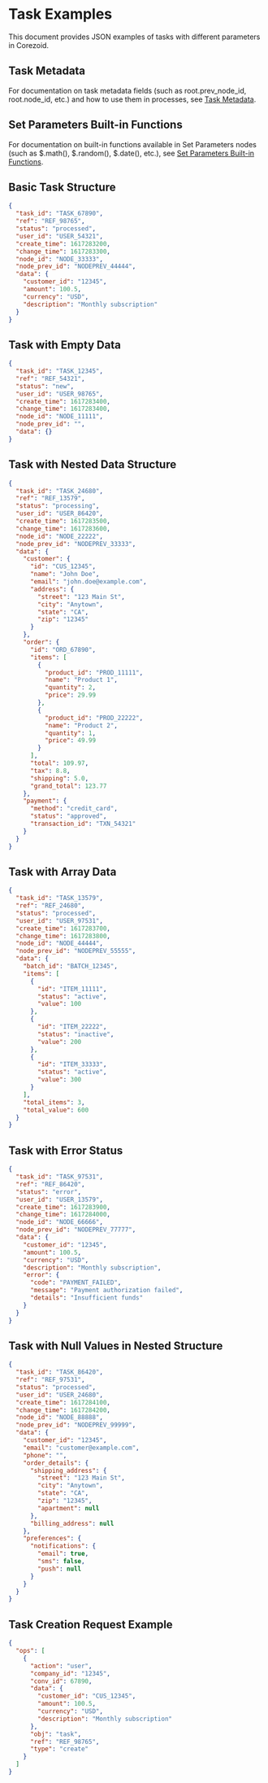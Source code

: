 # Task Examples

This document provides JSON examples of tasks with different parameters in Corezoid.

## Task Metadata

For documentation on task metadata fields (such as root.prev_node_id, root.node_id, etc.) and how to
use them in processes, see [Task Metadata](task-metadata.md).

## Set Parameters Built-in Functions

For documentation on built-in functions available in Set Parameters nodes (such as
$.math(),
$.random(), $.date(), etc.), see
[Set Parameters Built-in Functions](../../nodes/set-parameters-built-in-functions.md).

## Basic Task Structure

```json
{
  "task_id": "TASK_67890",
  "ref": "REF_98765",
  "status": "processed",
  "user_id": "USER_54321",
  "create_time": 1617283200,
  "change_time": 1617283300,
  "node_id": "NODE_33333",
  "node_prev_id": "NODEPREV_44444",
  "data": {
    "customer_id": "12345",
    "amount": 100.5,
    "currency": "USD",
    "description": "Monthly subscription"
  }
}
```

## Task with Empty Data

```json
{
  "task_id": "TASK_12345",
  "ref": "REF_54321",
  "status": "new",
  "user_id": "USER_98765",
  "create_time": 1617283400,
  "change_time": 1617283400,
  "node_id": "NODE_11111",
  "node_prev_id": "",
  "data": {}
}
```

## Task with Nested Data Structure

```json
{
  "task_id": "TASK_24680",
  "ref": "REF_13579",
  "status": "processing",
  "user_id": "USER_86420",
  "create_time": 1617283500,
  "change_time": 1617283600,
  "node_id": "NODE_22222",
  "node_prev_id": "NODEPREV_33333",
  "data": {
    "customer": {
      "id": "CUS_12345",
      "name": "John Doe",
      "email": "john.doe@example.com",
      "address": {
        "street": "123 Main St",
        "city": "Anytown",
        "state": "CA",
        "zip": "12345"
      }
    },
    "order": {
      "id": "ORD_67890",
      "items": [
        {
          "product_id": "PROD_11111",
          "name": "Product 1",
          "quantity": 2,
          "price": 29.99
        },
        {
          "product_id": "PROD_22222",
          "name": "Product 2",
          "quantity": 1,
          "price": 49.99
        }
      ],
      "total": 109.97,
      "tax": 8.8,
      "shipping": 5.0,
      "grand_total": 123.77
    },
    "payment": {
      "method": "credit_card",
      "status": "approved",
      "transaction_id": "TXN_54321"
    }
  }
}
```

## Task with Array Data

```json
{
  "task_id": "TASK_13579",
  "ref": "REF_24680",
  "status": "processed",
  "user_id": "USER_97531",
  "create_time": 1617283700,
  "change_time": 1617283800,
  "node_id": "NODE_44444",
  "node_prev_id": "NODEPREV_55555",
  "data": {
    "batch_id": "BATCH_12345",
    "items": [
      {
        "id": "ITEM_11111",
        "status": "active",
        "value": 100
      },
      {
        "id": "ITEM_22222",
        "status": "inactive",
        "value": 200
      },
      {
        "id": "ITEM_33333",
        "status": "active",
        "value": 300
      }
    ],
    "total_items": 3,
    "total_value": 600
  }
}
```

## Task with Error Status

```json
{
  "task_id": "TASK_97531",
  "ref": "REF_86420",
  "status": "error",
  "user_id": "USER_13579",
  "create_time": 1617283900,
  "change_time": 1617284000,
  "node_id": "NODE_66666",
  "node_prev_id": "NODEPREV_77777",
  "data": {
    "customer_id": "12345",
    "amount": 100.5,
    "currency": "USD",
    "description": "Monthly subscription",
    "error": {
      "code": "PAYMENT_FAILED",
      "message": "Payment authorization failed",
      "details": "Insufficient funds"
    }
  }
}
```

## Task with Null Values in Nested Structure

```json
{
  "task_id": "TASK_86420",
  "ref": "REF_97531",
  "status": "processed",
  "user_id": "USER_24680",
  "create_time": 1617284100,
  "change_time": 1617284200,
  "node_id": "NODE_88888",
  "node_prev_id": "NODEPREV_99999",
  "data": {
    "customer_id": "12345",
    "email": "customer@example.com",
    "phone": "",
    "order_details": {
      "shipping_address": {
        "street": "123 Main St",
        "city": "Anytown",
        "state": "CA",
        "zip": "12345",
        "apartment": null
      },
      "billing_address": null
    },
    "preferences": {
      "notifications": {
        "email": true,
        "sms": false,
        "push": null
      }
    }
  }
}
```

## Task Creation Request Example

```json
{
  "ops": [
    {
      "action": "user",
      "company_id": "12345",
      "conv_id": 67890,
      "data": {
        "customer_id": "CUS_12345",
        "amount": 100.5,
        "currency": "USD",
        "description": "Monthly subscription"
      },
      "obj": "task",
      "ref": "REF_98765",
      "type": "create"
    }
  ]
}
```
